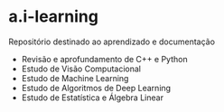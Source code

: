 # a.i-learning

Repositório destinado ao aprendizado e documentação

- Revisão e aprofundamento de C++ e Python
- Estudo de Visão Computacional
- Estudo de Machine Learning
- Estudo de Algoritmos de Deep Learning
- Estudo de Estatística e Álgebra Linear